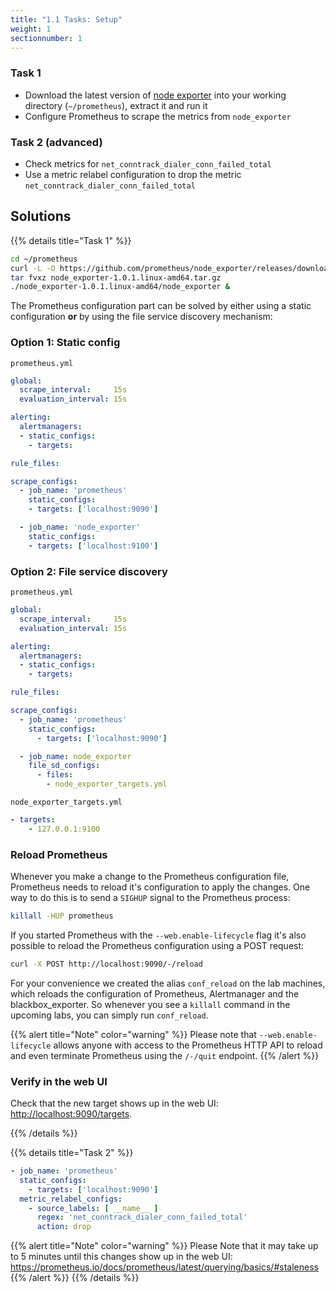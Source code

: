 ```yaml
---
title: "1.1 Tasks: Setup"
weight: 1
sectionnumber: 1
---
```


### Task 1

* Download the latest version of [node exporter](https://github.com/prometheus/node_exporter/releases) into your working directory (`~/prometheus`), extract it and run it
* Configure Prometheus to scrape the metrics from `node_exporter`

### Task 2 (advanced)

* Check metrics for `net_conntrack_dialer_conn_failed_total`
* Use a metric relabel configuration to drop the metric `net_conntrack_dialer_conn_failed_total`

## Solutions

{{% details title="Task 1" %}}

```bash
cd ~/prometheus
curl -L -O https://github.com/prometheus/node_exporter/releases/download/v1.0.1/node_exporter-1.0.1.linux-amd64.tar.gz
tar fvxz node_exporter-1.0.1.linux-amd64.tar.gz
./node_exporter-1.0.1.linux-amd64/node_exporter &
```

The Prometheus configuration part can be solved by either using a static configuration **or** by using the file service discovery mechanism:

### Option 1: Static config


`prometheus.yml`
```yaml
global:
  scrape_interval:     15s
  evaluation_interval: 15s

alerting:
  alertmanagers:
  - static_configs:
    - targets:

rule_files:

scrape_configs:
  - job_name: 'prometheus'
    static_configs:
    - targets: ['localhost:9090']

  - job_name: 'node_exporter'
    static_configs:
    - targets: ['localhost:9100']
```


### Option 2: File service discovery


`prometheus.yml`

```yaml
global:
  scrape_interval:     15s
  evaluation_interval: 15s

alerting:
  alertmanagers:
  - static_configs:
    - targets:

rule_files:

scrape_configs:
  - job_name: 'prometheus'
    static_configs:
      - targets: ['localhost:9090']

  - job_name: node_exporter
    file_sd_configs:
      - files:
        - node_exporter_targets.yml

```

`node_exporter_targets.yml`

```yaml
- targets:
    - 127.0.0.1:9100
```


### Reload Prometheus

Whenever you make a change to the Prometheus configuration file, Prometheus needs to reload it's configuration to apply the changes. One way to do this is to send a `SIGHUP` signal to the Prometheus process:

```bash
killall -HUP prometheus
```

If you started Prometheus with the `--web.enable-lifecycle` flag it's also possible to reload the Prometheus configuration using a POST request:

```bash
curl -X POST http://localhost:9090/-/reload
```

For your convenience we created the alias `conf_reload` on the lab machines, which reloads the configuration of Prometheus, Alertmanager and the blackbox_exporter.
So whenever you see a `killall` command in the upcoming labs, you can simply run `conf_reload`.

{{% alert title="Note" color="warning" %}}
Please note that `--web.enable-lifecycle` allows anyone with access to the Prometheus HTTP API to reload and even terminate Prometheus using the `/-/quit` endpoint.
{{% /alert %}}


### Verify in the web UI


Check that the new target shows up in the web UI: <http://localhost:9090/targets>.

{{% /details %}}


{{% details title="Task 2" %}}
```yaml
- job_name: 'prometheus'
  static_configs:
    - targets: ['localhost:9090']
  metric_relabel_configs:
    - source_labels: [ __name__ ]
      regex: 'net_conntrack_dialer_conn_failed_total'
      action: drop
```

{{% alert title="Note" color="warning" %}}
Please Note that it may take up to 5 minutes until this changes show up in the web UI: <https://prometheus.io/docs/prometheus/latest/querying/basics/#staleness>
{{% /alert %}}
{{% /details %}}
